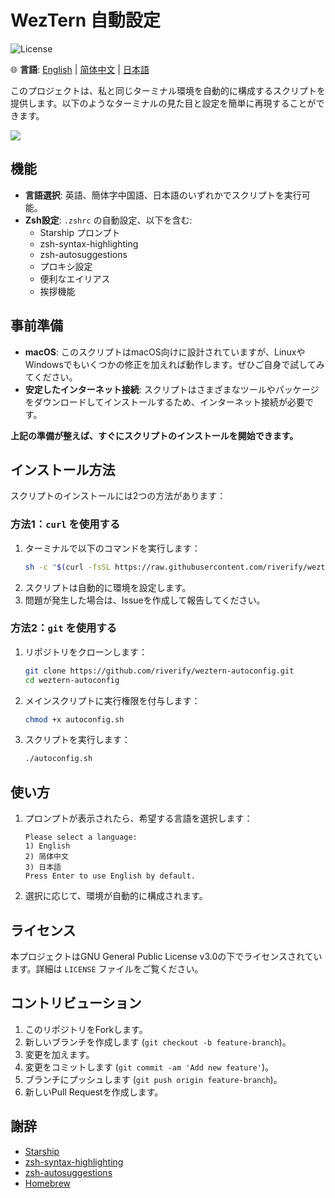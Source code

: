 # WezTern 自動設定

![License](https://img.shields.io/github/license/riverify/weztern-autoconfig)

🌐 **言語**: [English](README.md) | [简体中文](README.zh-cn.md) | [日本語](README.ja.md)

このプロジェクトは、私と同じターミナル環境を自動的に構成するスクリプトを提供します。以下のようなターミナルの見た目と設定を簡単に再現することができます。

<img src="https://github.com/riverify/weztern-autoconfig/blob/main/img/jetpack.png?raw=true">

## 機能

- **言語選択**: 英語、簡体字中国語、日本語のいずれかでスクリプトを実行可能。
- **Zsh設定**: `.zshrc` の自動設定、以下を含む:
    - Starship プロンプト
    - zsh-syntax-highlighting
    - zsh-autosuggestions
    - プロキシ設定
    - 便利なエイリアス
    - 挨拶機能

## 事前準備

- **macOS**: このスクリプトはmacOS向けに設計されていますが、LinuxやWindowsでもいくつかの修正を加えれば動作します。ぜひご自身で試してみてください。
- **安定したインターネット接続**: スクリプトはさまざまなツールやパッケージをダウンロードしてインストールするため、インターネット接続が必要です。

**上記の準備が整えば、すぐにスクリプトのインストールを開始できます。**

## インストール方法

スクリプトのインストールには2つの方法があります：

### 方法1：`curl` を使用する

1. ターミナルで以下のコマンドを実行します：
    ```sh
    sh -c "$(curl -fsSL https://raw.githubusercontent.com/riverify/weztern-autoconfig/main/autoconfig_curl.sh)"
    ```
2. スクリプトは自動的に環境を設定します。
3. 問題が発生した場合は、Issueを作成して報告してください。

### 方法2：`git` を使用する

1. リポジトリをクローンします：
    ```sh
    git clone https://github.com/riverify/weztern-autoconfig.git
    cd weztern-autoconfig
    ```

2. メインスクリプトに実行権限を付与します：
    ```sh
    chmod +x autoconfig.sh
    ```

3. スクリプトを実行します：
    ```sh
    ./autoconfig.sh
    ```

## 使い方

1. プロンプトが表示されたら、希望する言語を選択します：
    ```
    Please select a language:
    1) English
    2) 简体中文
    3) 日本語
    Press Enter to use English by default.
    ```

2. 選択に応じて、環境が自動的に構成されます。

## ライセンス

本プロジェクトはGNU General Public License v3.0の下でライセンスされています。詳細は `LICENSE` ファイルをご覧ください。

## コントリビューション

1. このリポジトリをForkします。
2. 新しいブランチを作成します (`git checkout -b feature-branch`)。
3. 変更を加えます。
4. 変更をコミットします (`git commit -am 'Add new feature'`)。
5. ブランチにプッシュします (`git push origin feature-branch`)。
6. 新しいPull Requestを作成します。

## 謝辞

- [Starship](https://starship.rs/)
- [zsh-syntax-highlighting](https://github.com/zsh-users/zsh-syntax-highlighting)
- [zsh-autosuggestions](https://github.com/zsh-users/zsh-autosuggestions)
- [Homebrew](https://brew.sh/)